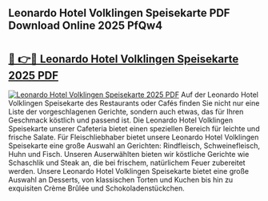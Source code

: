 ## Leonardo Hotel Volklingen Speisekarte PDF Download Online 2025 PfQw4

# <h2><a href="http://gcb1mr.nevu.top/?p=Leonardo+Hotel+Volklingen+Speisekarte">🔗 👉🔴 Leonardo Hotel Volklingen Speisekarte 2025 PDF</a></h2>

[![Leonardo Hotel Volklingen Speisekarte 2025 PDF](https://i.imgur.com/dBaPXMq.png)](http://gcb1mr.nevu.top/?p=Leonardo+Hotel+Volklingen+Speisekarte)
Auf der Leonardo Hotel Volklingen Speisekarte des Restaurants oder Cafés finden Sie nicht nur eine Liste der vorgeschlagenen Gerichte, sondern auch etwas, das für Ihren Geschmack köstlich und passend ist. Die Leonardo Hotel Volklingen Speisekarte unserer Cafeteria bietet einen speziellen Bereich für leichte und frische Salate. Für Fleischliebhaber bietet unsere Leonardo Hotel Volklingen Speisekarte eine große Auswahl an Gerichten: Rindfleisch, Schweinefleisch, Huhn und Fisch. Unseren Auserwählten bieten wir köstliche Gerichte wie Schaschlik und Steak an, die bei frischem, natürlichem Feuer zubereitet werden. Unsere Leonardo Hotel Volklingen Speisekarte bietet eine große Auswahl an Desserts, von klassischen Torten und Kuchen bis hin zu exquisiten Crème Brûlée und Schokoladenstückchen.
